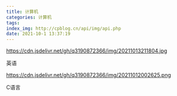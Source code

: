 ```yaml
---
title: 计算机
categories: 计算机
tags:  
index_img: http://cpblog.cn/api/img/api.php
date: 2021-10-1 13:37:19 
---
```


https://cdn.jsdelivr.net/gh/q3190872366/img/20211013211804.jpg

英语

https://cdn.jsdelivr.net/gh/q3190872366/img/20211012002625.png

C语言

